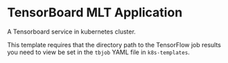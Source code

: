 # TensorBoard MLT Application

A Tensorboard service in kubernetes cluster.

This template requires that the directory path to the TensorFlow job
results you need to view be set in the `tbjob` YAML file in
`k8s-templates`.